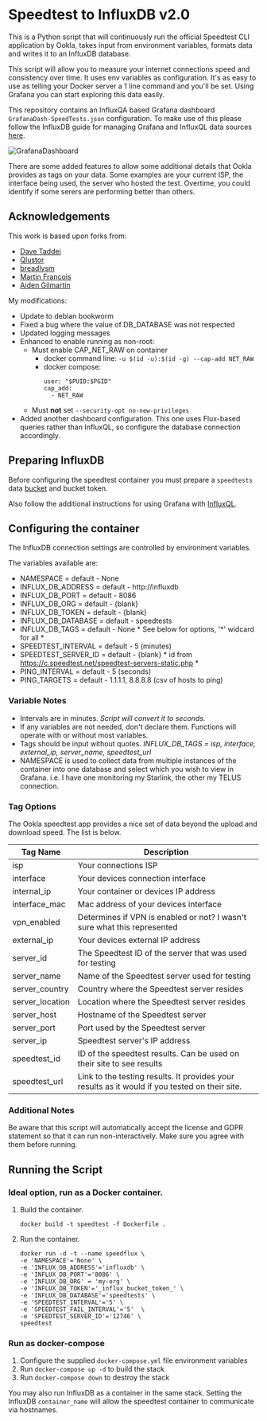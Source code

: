 # Speedtest to InfluxDB v2.0

This is a Python script that will continuously run the official Speedtest CLI application by Ookla, takes input from environment variables, formats data and writes it to an InfluxDB database.

This script will allow you to measure your internet connections speed and consistency over time. It uses env variables as configuration. It's as easy to use as telling your Docker server a 1 line command and you'll be set. Using Grafana you can start exploring this data easily.

This repository contains an InfluxQA based Grafana dashboard `GrafanaDash-SpeedTests.json` configuration. To make use of this please follow the InfluxDB guide for managing Grafana and InfluxQL data sources [here](https://docs.influxdata.com/influxdb/v2.0/tools/grafana/?t=InfluxQL).

![GrafanaDashboard](https://user-images.githubusercontent.com/945191/105287048-46f52a80-5b6c-11eb-9e57-038d63b67efb.png)

There are some added features to allow some additional details that Ookla provides as tags on your data. Some examples are your current ISP, the interface being used, the server who hosted the test. Overtime, you could identify if some serers are performing better than others.

## Acknowledgements
This work is based upon forks from:

- [Dave Taddei](https://github.com/davidtaddei/speedtest_ookla-to-influxdbv2)
- [Qlustor](https://github.com/qlustor/speedtest_ookla-to-influxdb)
- [breadlysm](https://github.com/breadlysm/speedtest-to-influxdb)
- [Martin Francois](https://github.com/martinfrancois/speedtest-to-influxdb)
- [Aiden Gilmartin](https://github.com/aidengilmartin/speedtest-to-influxdb)

My modifications:

- Update to debian bookworm
- Fixed a bug where the value of DB\_DATABASE was not respected
- Updated logging messages
- Enhanced to enable running as non-root:
  - Must enable CAP_NET_RAW on container
    - docker command line: `-u $(id -u):$(id -g) --cap-add NET_RAW`
    - docker compose:
      ```
      user: "$PUID:$PGID"
      cap_add:
        - NET_RAW
      ```
  - Must **not** set `--security-opt no-new-privileges`
- Added another dashboard configuration. This one uses Flux-based
  queries rather than InfluxQL, so configure the database connection
  accordingly.

## Preparing InfluxDB
Before configuring the speedtest container you must prepare a `speedtests` data [bucket](https://docs.influxdata.com/influxdb/v2.0/organizations/buckets/create-bucket/) and bucket token.

Also follow the additional instructions for using Grafana with [InfluxQL](https://docs.influxdata.com/influxdb/v2.0/tools/grafana/?t=InfluxQL).
## Configuring the container

The InfluxDB connection settings are controlled by environment variables.

The variables available are:
- NAMESPACE = default - None
- INFLUX_DB_ADDRESS = default - http://influxdb
- INFLUX_DB_PORT = default - 8086
- INFLUX_DB_ORG = default - {blank}
- INFLUX_DB_TOKEN = default - {blank}
- INFLUX_DB_DATABASE = default - speedtests
- INFLUX_DB_TAGS = default - None * See below for options, '*' widcard for all *
- SPEEDTEST_INTERVAL = default - 5 (minutes)
- SPEEDTEST_SERVER_ID = default - {blank} * id from https://c.speedtest.net/speedtest-servers-static.php *
- PING_INTERVAL = default - 5 (seconds)
- PING_TARGETS = default - 1.1.1.1, 8.8.8.8 (csv of hosts to ping)

### Variable Notes
- Intervals are in minutes. *Script will convert it to seconds.*
- If any variables are not needed, don't declare them. Functions will operate with or without most variables.
- Tags should be input without quotes. *INFLUX_DB_TAGS = isp, interface, external_ip, server_name, speedtest_url*
- NAMESPACE is used to collect data from multiple instances of the container into one database and select which you wish to view in Grafana. i.e. I have one monitoring my Starlink, the other my TELUS connection.

### Tag Options
The Ookla speedtest app provides a nice set of data beyond the upload and download speed. The list is below.

| Tag Name 	| Description 	|
|-	|-	|
| isp 	| Your connections ISP 	|
| interface 	| Your devices connection interface 	|
| internal_ip 	| Your container or devices IP address 	|
| interface_mac 	| Mac address of your devices interface 	|
| vpn_enabled 	| Determines if VPN is enabled or not? I wasn't sure what this represented 	|
| external_ip 	| Your devices external IP address 	|
| server_id 	| The Speedtest ID of the server that  was used for testing 	|
| server_name 	| Name of the Speedtest server used  for testing 	|
| server_country 	| Country where the Speedtest server  resides 	|
| server_location | Location where the Speedtest server  resides  |
| server_host 	| Hostname of the Speedtest server 	|
| server_port 	| Port used by the Speedtest server 	|
| server_ip 	| Speedtest server's IP address 	|
| speedtest_id 	| ID of the speedtest results. Can be  used on their site to see results 	|
| speedtest_url 	| Link to the testing results. It provides your results as it would if you tested on their site.  	|

### Additional Notes
Be aware that this script will automatically accept the license and GDPR statement so that it can run non-interactively. Make sure you agree with them before running.

## Running the Script

### Ideal option, run as a Docker container.

1. Build the container.

    `docker build -t speedtest -f Dockerfile .`

2. Run the container.
    ```
    docker run -d -t --name speedflux \
    -e 'NAMESPACE'='None' \
    -e 'INFLUX_DB_ADDRESS'='influxdb' \
    -e 'INFLUX_DB_PORT'='8086' \
    -e 'INFLUX_DB_ORG' = 'my-org' \
    -e 'INFLUX_DB_TOKEN'='_influx_bucket_token_' \
    -e 'INFLUX_DB_DATABASE'='speedtests' \
    -e 'SPEEDTEST_INTERVAL'='5' \
    -e 'SPEEDTEST_FAIL_INTERVAL'='5'  \
    -e 'SPEEDTEST_SERVER_ID'='12746' \
    speedtest
    ```
### Run as docker-compose
1. Configure the supplied `docker-compose.yml` file environment variables
2. Run `docker-compose up -d` to build the stack
3. Run `docker-compose down` to destroy the stack

You may also run InfluxDB as a container in the same stack. Setting the InfluxDB `container_name` will allow the speedtest container to communicate via hostnames.

